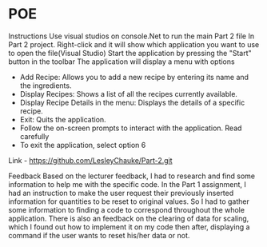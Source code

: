 # POE
Instructions
Use visual studios on console.Net to run the main Part 2 file 
In Part 2 project. Right-click and it will show which application you want to use to open the file(Visual Studio)
Start the application by pressing the "Start" button in the toolbar
The application will display a menu with options
- Add Recipe: Allows you to add a new recipe by entering its name and the ingredients.
- Display Recipes: Shows a list of all the recipes currently available.
- Display Recipe Details in the menu: Displays the details of a specific recipe.
- Exit: Quits the application.
- Follow the on-screen prompts to interact with the application. Read carefully
- To exit the application, select option 6

Link - https://github.com/LesleyChauke/Part-2.git


Feedback
Based on the lecturer feedback, I had to research and find some information to help me with the specific code. In the Part 1 assignment, I had an instruction to make the user request their previously inserted information for quantities to be reset to original values. So I had to gather some information to finding a code to correspond throughout the whole application.
There is also an feedback on the clearing of data for scaling, which I found out how to implement it on my code then after, displaying a command if the user wants to reset his/her data or not.
